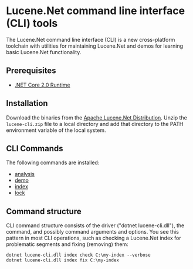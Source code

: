 ﻿# Lucene.Net command line interface (CLI) tools

The Lucene.Net command line interface (CLI) is a new cross-platform toolchain with utilities for maintaining Lucene.Net and demos for learning basic Lucene.Net functionality.

## Prerequisites

- [.NET Core 2.0 Runtime](https://www.microsoft.com/net/download/core#/runtime)

## Installation

Download the binaries from the [Apache Lucene.Net Distribution](http://www.apache.org/dyn/closer.cgi). Unzip the `lucene-cli.zip` file to a local directory and add that directory to the PATH environment variable of the local system.

## CLI Commands

The following commands are installed:

- [analysis](analysis/index.md)
- [demo](demo/index.md)
- [index](index/index.md)
- [lock](lock/index.md)

## Command structure

CLI command structure consists of the driver ("dotnet lucene-cli.dll"), the command, and possibly command arguments and options. You see this pattern in most CLI operations, such as checking a Lucene.Net index for problematic segments and fixing (removing) them:

```
dotnet lucene-cli.dll index check C:\my-index --verbose
dotnet lucene-cli.dll index fix C:\my-index
```